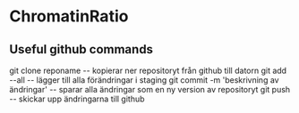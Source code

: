# ChromatinRatio

## Useful github commands
git clone reponame 	-- kopierar ner repositoryt från github till datorn
git add --all 		-- lägger till alla förändringar i staging
git commit -m 'beskrivning av ändringar' 	-- sparar alla ändringar som en ny version av repositoryt
git push 	-- skickar upp ändringarna till github

